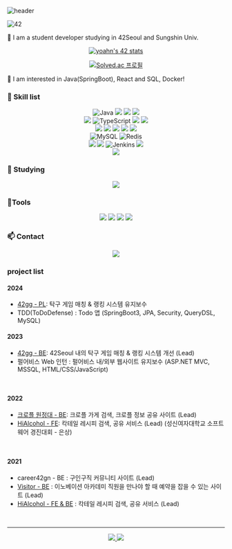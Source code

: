 ![header](https://capsule-render.vercel.app/api?type=transparent&fontColor=0000005&text=Ahn%20YoungSeon&height=150&fontSize=60&desc=BackEnd%20Developer&descAlignY=75&descAlign=60)

<!--
**AYoungSn/AYoungSn** is a ✨ _special_ ✨ repository because its `README.md` (this file) appears on your GitHub profile.
-->

<!--
Here are some ideas to get you started:
0:f8b195,100:f67280

- 🔭 I’m currently working on ...
- 🌱 I’m currently learning ...
- 👯 I’m looking to collaborate on ...
- 🤔 I’m looking for help with ...
- 💬 Ask me about ...
- 📫 How to reach me: ...
- 😄 Pronouns: ...
- ⚡ Fun fact: ...
 <img src="https://img.shields.io/badge/Firebase-FFCA28?style=flat-square&logo=Firebase&logoColor=white"/>

<img src="https://img.shields.io/badge/TypeScript-2d79c7?style=flat-square&logo=TypeScript&logoColor=white"/>
-->
 
![42](https://badgen.net/badge/Born2Code/yoahn/green?cache=86400&icon=https://meta.intra.42.fr/assets/42_logo-7dfc9110a5319a308863b96bda33cea995046d1731cebb735e41b16255106c12.svg)

🌱 I am a student developer studying in 42Seoul and Sungshin Univ.
<div align=center>

 [![yoahn's 42 stats](https://badge42.vercel.app/api/v2/cl25ugsc5006409lfhfxr9ptm/stats?cursusId=21&coalitionId=86)](https://github.com/JaeSeoKim/badge42)
 
[![Solved.ac
프로필](http://mazassumnida.wtf/api/v2/generate_badge?boj=dudtjs0920)](https://solved.ac/dudtjs0920)

</div>

🙈 I am interested in Java(SpringBoot), React and SQL, Docker!

### 👷 Skill list
<div align=center>
 
 ![Java](https://img.shields.io/badge/Java-007396?style=flat-square&logo=Java&logoColor=white)
 <img src="https://img.shields.io/badge/C-A8B9CC?style=flat-square&logo=C&logoColor=white"/>
 <img src="https://img.shields.io/badge/C++-00599C?style=flat-square&logo=c%2B%2B&logoColor=white"/>
 <img src="https://img.shields.io/badge/Python-3776AB?style=flat-square&logo=Python&logoColor=white"/>
 <br/>
 <img src="https://img.shields.io/badge/JavaScript-F7DF1E?style=flat-square&logo=JavaScript&logoColor=white"/>
 ![TypeScript](https://img.shields.io/badge/Typescript-%23007ACC.svg?style=flat-square&logo=typescript&logoColor=white)
 <img src="https://img.shields.io/badge/HTML5-E34F26?style=flat-square&logo=HTML5&logoColor=white"/>
 <img src="https://img.shields.io/badge/CSS3-1572B6?style=flat-square&logo=CSS3&logoColor=white"/>
 <br/>
 <img src="https://img.shields.io/badge/SpringBoot-6DB33F?style=flat-square&logo=SpringBoot&logoColor=white" />
 <img src="https://img.shields.io/badge/Node.js-339933?style=flat-square&logo=Node.js&logoColor=white"/>
 <img src="https://img.shields.io/badge/Express-000000?style=flat-square&logo=Express&logoColor=white"/>
 <img src="https://img.shields.io/badge/Flask-000000?style=flat-square&logo=Flask&logoColor=white" />
 <img src="https://img.shields.io/badge/React-7ddfff?style=flat-square&logo=React&logoColor=black"/>
 <br/>
 ![MySQL](https://img.shields.io/badge/MySQL-4479A1?style=flat-square&logo=MySQL&logoColor=white)
 ![Redis](https://img.shields.io/badge/Redis-%23DD0031.svg?&style=flat-square&logo=redis&logoColor=white)
 <br/>
 <img src="https://img.shields.io/badge/AWS-232F3E?style=flat-square&logo=AmazonAWS&logoColor=white"/>
 <img src="https://img.shields.io/badge/Docker-2496ED?style=flat-square&logo=Docker&logoColor=white" />
 ![Jenkins](https://img.shields.io/badge/Jenkins-%232C5263.svg?style=flat-square&logo=jenkins&logoColor=white)
 <img src="https://img.shields.io/badge/Nginx-009639?style=flat-square&logo=nginx&logoColor=white" />
 </br>
 <img src="https://img.shields.io/badge/Linux-FCC624?style=flat-square&logo=linux&logoColor=black"/>
</div>
 
### :seedling: Studying

<div align=center>
 <img src="https://img.shields.io/badge/Kubernetes-326CE5?style=flat-square&logo=Kubernetes&logoColor=white" />
</div>

###  :hammer:Tools

<div align=center>
 <img src="https://img.shields.io/badge/Slack-E34F26?style=flat-square&logo=HTML5&logoColor=white" />
 <img src="https://img.shields.io/badge/jira-%230A0FFF.svg?style=flat-square&logo=jira&logoColor=white"/>
 <img src="https://img.shields.io/badge/Git-f05030?style=flat-square&logo=Git&logoColor=white"/>
 <img src="https://img.shields.io/badge/GitHub-black?style=flat-square&logo=GitHub&logoColor=white"/>
</div>
 
 ###  :mailbox: Contact
<div align=center>
 <a href="mailto:dudtjs0218@gmail.com" target="_blank"><img src="https://img.shields.io/badge/Gmail-d14836?style=flat-square&logo=Gmail&logoColor=white" ></a>
</div>

### project list

#### 2024
- [42gg - PL](https://github.com/42organization/42gg.server.dev.v2): 탁구 게임 매칭 & 랭킹 시스템 유지보수
- TDD(ToDoDefense) : Todo 앱 (SpringBoot3, JPA, Security, QueryDSL, MySQL)

#### 2023
- [42gg - BE](https://github.com/42organization/42gg.server.dev.v2): 42Seoul 내의 탁구 게임 매칭 & 랭킹 시스템 개선 (Lead)
- 펄어비스 Web 인턴 : 펄어비스 내/외부 웹사이트 유지보수 (ASP.NET MVC, MSSQL, HTML/CSS/JavaScript)

<br/>

#### 2022

- [크로플 원정대 - BE](https://github.com/ProjectDevelopment3/Croffle-server): 크로플 가게 검색, 크로플 정보 공유 사이트 (Lead)
- [HiAlcohol - FE](https://github.com/HiAlcohol/HiAlcohol_react): 칵테일 레시피 검색, 공유 서비스 (Lead) (성신여자대학교 소프트웨어 경진대회 - 은상)

<br/>

#### 2021

- career42gn - BE : 구인구직 커뮤니티 사이트 (Lead)
- [Visitor - BE](https://github.com/AYoungSn/visitor_back) : 이노베이션 아카데미 직원을 만나야 할 때 예약을 잡을 수 있는 사이트 (Lead)
- [HiAlcohol - FE & BE](https://github.com/HiAlcohol/HiAlcohol_server) : 칵테일 레시피 검색, 공유 서비스 (Lead)

<br/>

<!-- #### 2020
- 오늘의 모다 - FE : 오늘의 날씨에 맞는 옷 추천 하이브리드 앱 (Lead)

<br/>
 -->
----

<!--
👩🏻‍💻 42 subject

#### minishell [![yoahn's 42 minishell Score](https://badge42.vercel.app/api/v2/cl25ugsc5006409lfhfxr9ptm/project/2172667)](https://github.com/JaeSeoKim/badge42)

push_swap [![yoahn's 42 push_swap Score](https://badge42.vercel.app/api/v2/cl25ugsc5006409lfhfxr9ptm/project/2151162)](https://github.com/JaeSeoKim/badge42)

get_next_line [![yoahn's 42 get_next_line Score](https://badge42.vercel.app/api/v2/cl25ugsc5006409lfhfxr9ptm/project/2062231)](https://github.com/JaeSeoKim/badge42)

ft_printf [![yoahn's 42 ft_printf Score](https://badge42.vercel.app/api/v2/cl25ugsc5006409lfhfxr9ptm/project/2062207)](https://github.com/JaeSeoKim/badge42)
-->
<div align=center>
 <a href="https://github.com/anuraghazra/github-readme-stats">
         <img src="https://github-readme-stats.vercel.app/api?username=AYoungSn&show_icons=true&theme=merko" />
 </a>
 <a href="https://github.com/anuraghazra/github-readme-stats">
         <img src="https://github-readme-stats.vercel.app/api/top-langs/?username=AYoungSn&layout=compact&theme=merko&langs_count=8" />
 </a>
</div>

<!-- <img src="https://capsule-render.vercel.app/api?type=waving&color=0:64b3f4,100:B993D6&section=footer" alt="footer" width="100%" /> -->


